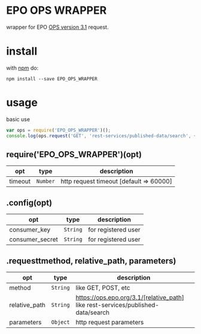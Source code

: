 # EPO OPS WRAPPER
wrapper for EPO [OPS version 3.1](https://developers.epo.org) request.

# install
with [npm](https://www.npmjs.com/) do:

```
npm install --save EPO_OPS_WRAPPER
```

# usage
basic use

```js
var ops = require('EPO_OPS_WRAPPER')();
console.log(ops.request('GET', 'rest-services/published-data/search', { q: 'IC=A' }));
```

## require('EPO_OPS_WRAPPER')(opt)
| opt | type | description |
| --- | --- | --- |
| timeout | <code>Number</code> | http request timeout [default => 60000] |

## .config(opt)
| opt | type | description |
| --- | --- | --- |
| consumer_key | <code>String</code> | for registered user |
| consumer_secret | <code>String</code> | for registered user |

## .requesttmethod, relative_path, parameters)
| opt | type | description |
| --- | --- | --- |
| method | <code>String</code> | like GET, POST, etc |
| relative_path | <code>String</code> | https://ops.epo.org/3.1/[relative_path] like rest-services/published-data/search |
| parameters | <code>Object</code> | http request parameters |
